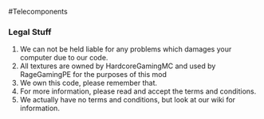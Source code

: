 #Telecomponents

### Legal Stuff
1. We can not be held liable for any problems which damages your computer due to our code.
2. All textures are owned by HardcoreGamingMC and used by RageGamingPE for the purposes of this mod
3. We own this code, please remember that.
4. For more information, please read and accept the terms and conditions.
5. We actually have no terms and conditions, but look at our wiki for information.

